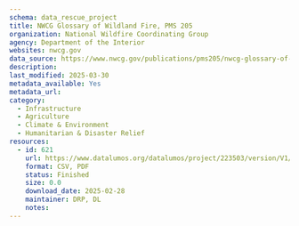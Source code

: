 ```yaml
---
schema: data_rescue_project 
title: NWCG Glossary of Wildland Fire, PMS 205
organization: National Wildfire Coordinating Group
agency: Department of the Interior
websites: nwcg.gov
data_source: https://www.nwcg.gov/publications/pms205/nwcg-glossary-of-wildland-fire-pms-205
description: 
last_modified: 2025-03-30
metadata_available: Yes
metadata_url: 
category:
  - Infrastructure 
  - Agriculture 
  - Climate & Environment 
  - Humanitarian & Disaster Relief 
resources:
  - id: 621
    url: https://www.datalumos.org/datalumos/project/223503/version/V1/view
    format: CSV, PDF
    status: Finished
    size: 0.0
    download_date: 2025-02-28
    maintainer: DRP, DL
    notes: 
---
```

